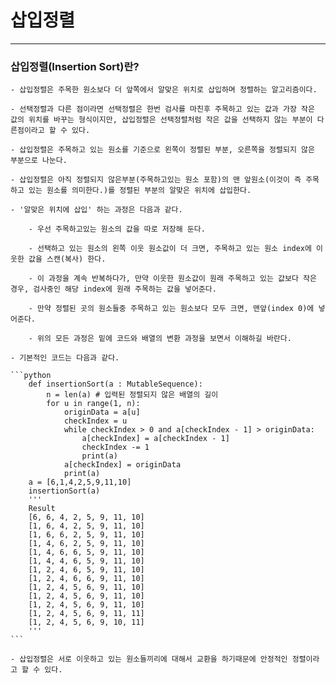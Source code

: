 삽입정렬
===
***

### 삽입정렬(Insertion Sort)란?

    - 삽입정렬은 주목한 원소보다 더 앞쪽에서 알맞은 위치로 삽입하며 정렬하는 알고리즘이다.

    - 선택정렬과 다른 점이라면 선택정렬은 한번 검사를 마친후 주목하고 있는 값과 가장 작은 값의 위치를 바꾸는 형식이지만, 삽입정렬은 선택정렬처럼 작은 값을 선택하지 않는 부분이 다른점이라고 할 수 있다.

    - 삽입정렬은 주목하고 있는 원소를 기준으로 왼쪽이 정렬된 부분, 오른쪽을 정렬되지 않은 부분으로 나눈다.

    - 삽입정렬은 아직 정렬되지 않은부분(주목하고있는 원소 포함)의 맨 앞원소(이것이 즉 주목하고 있는 원소를 의미한다.)를 정렬된 부분의 알맞은 위치에 삽입한다.

    - '알맞은 위치에 삽입' 하는 과정은 다음과 같다.

        - 우선 주목하고있는 원소의 값을 따로 저장해 둔다.

        - 선택하고 있는 원소의 왼쪽 이웃 원소값이 더 크면, 주목하고 있는 원소 index에 이웃한 값을 스캔(복사) 한다.

        - 이 과정을 계속 반복하다가, 만약 이웃한 원소값이 원래 주목하고 있는 값보다 작은 경우, 검사중인 해당 index에 원래 주목하는 값을 넣어준다.

        - 만약 정렬된 곳의 원소들중 주목하고 있는 원소보다 모두 크면, 맨앞(index 0)에 넣어준다.

        - 위의 모든 과정은 밑에 코드와 배열의 변환 과정을 보면서 이해하길 바란다.
    
    - 기본적인 코드는 다음과 같다.

    ```python
        def insertionSort(a : MutableSequence):
            n = len(a) # 입력된 정렬되지 않은 배열의 길이
            for u in range(1, n):
                originData = a[u]
                checkIndex = u
                while checkIndex > 0 and a[checkIndex - 1] > originData:
                    a[checkIndex] = a[checkIndex - 1]
                    checkIndex -= 1
                    print(a)
                a[checkIndex] = originData
                print(a)
        a = [6,1,4,2,5,9,11,10]
        insertionSort(a)
        '''
        Result
        [6, 6, 4, 2, 5, 9, 11, 10]
        [1, 6, 4, 2, 5, 9, 11, 10]
        [1, 6, 6, 2, 5, 9, 11, 10]
        [1, 4, 6, 2, 5, 9, 11, 10]
        [1, 4, 6, 6, 5, 9, 11, 10]
        [1, 4, 4, 6, 5, 9, 11, 10]
        [1, 2, 4, 6, 5, 9, 11, 10]
        [1, 2, 4, 6, 6, 9, 11, 10]
        [1, 2, 4, 5, 6, 9, 11, 10]
        [1, 2, 4, 5, 6, 9, 11, 10]
        [1, 2, 4, 5, 6, 9, 11, 10]
        [1, 2, 4, 5, 6, 9, 11, 11]
        [1, 2, 4, 5, 6, 9, 10, 11]
        '''
    ```

    - 삽입정렬은 서로 이웃하고 있는 원소들끼리에 대해서 교환을 하기때문에 안정적인 정렬이라고 할 수 있다.
